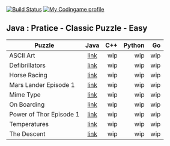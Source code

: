 [![Build Status](https://travis-ci.org/r0perice/codingame.svg?branch=master)](https://travis-ci.org/r0perice/codingame)
[![My Codingame profile](https://img.shields.io/badge/Codingame-profile-blue.svg)](https://www.codingame.com/profile/0efaab4aba049a260e47aea4e8245f473589531)

## Java : Pratice - Classic Puzzle - Easy
| Puzzle | Java | C++ | Python | Go | 
|----------|:-------------:|------:|-----:|-----:|
| ASCII Art | [link](https://github.com/r0perice/codingame/blob/master/java/src/main/java/practice/classic/puzzle/easy/asciiArt/AsciiArtSolution.java) | wip | wip | wip |
|  Defibrillators |  [link](https://github.com/r0perice/codingame/blob/master/java/src/main/java/practice/classic/puzzle/easy/defibrillators/DefibrillatorSolution.java) | wip | wip | wip |
|  	Horse Racing | [link](https://github.com/r0perice/codingame/blob/master/java/src/main/java/practice/classic/puzzle/easy/horseRacing/HorseRacingSolution.java) | wip | wip | wip |
|  	Mars Lander Episode 1 |  [link](https://github.com/r0perice/codingame/blob/master/java/src/main/java/practice/classic/puzzle/easy/marsLanderEp1/MarsLanderEp1Solution.java) | wip | wip | wip |
|  	Mime Type | [link](https://github.com/r0perice/codingame/blob/master/java/src/main/java/practice/classic/puzzle/easy/mimeType/MimeTypeSolution.java) | wip | wip | wip |
|  	On Boarding |  [link](https://github.com/r0perice/codingame/blob/master/java/src/main/java/practice/classic/puzzle/easy/onBoarding/OnBoardingSolution.java) | wip | wip | wip |
|  	Power of Thor Episode 1 |  [link](https://github.com/r0perice/codingame/blob/master/java/src/main/java/practice/classic/puzzle/easy/powerOfThorEp1/PowerOfThorEp1Solution.java) | wip | wip | wip |
|  	Temperatures |  [link](https://github.com/r0perice/codingame/blob/master/java/src/main/java/practice/classic/puzzle/easy/temperatures/TemperaturesSolution.java) | wip | wip | wip |
|  	The Descent |  [link](https://github.com/r0perice/codingame/blob/master/java/src/main/java/practice/classic/puzzle/easy/theDescent/TheDescentSolution.java) | wip | wip | wip |
